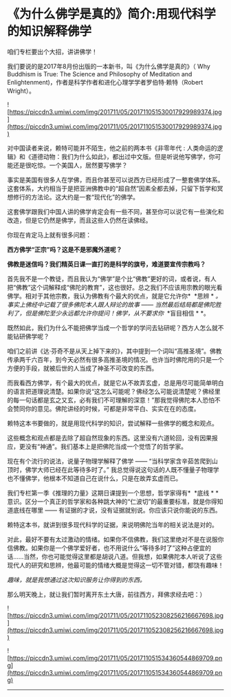 # 《为什么佛学是真的》简介:用现代科学的知识解释佛学

咱们专栏要出个大招，讲讲佛学！

我们要说的是2017年8月份出版的一本新书，叫《为什么佛学是真的》（ Why Buddhism is True: The Science and Philosophy of Meditation and Enlightenment)，作者是科学作者和进化心理学学者罗伯特·赖特（Robert Wright）。 

![https://piccdn3.umiwi.com/img/201711/05/201711051530017929989374.jpg](https://piccdn3.umiwi.com/img/201711/05/201711051530017929989374.jpg)

对中国读者来说，赖特可能并不陌生，他之前的两本书《非零年代 : 人类命运的逻辑》和《道德动物：我们为什么如此》，都出过中文版。但是听说他写佛学，你可能还是很吃惊。一个美国人，居然要写佛学？

事实是美国有很多人在学佛，而且你甚至可以说西方已经形成了一整套佛学体系。这套体系，大约相当于是把亚洲佛教中的“超自然”因素全都去掉，只留下哲学和冥想修行的方法论。这大约是一套“现代化”的佛学。

这套佛学跟我们中国人讲的佛学肯定会有一些不同，甚至你可以说它有一些演化和改造，但是它仍然是佛学，而且这些人仍然在读佛经。

你现在肯定马上就有很多问题：

 **西方佛学“正宗”吗？这是不是邪魔外道呢？**

 **佛教是迷信吗？我们精英日课一直打的是科学的旗号，难道要宣传宗教吗？**

首先我不是一个教徒，而且我认为“佛学”是个比“佛教”更好的词，或者说，有人把“佛教”这个词解释成“佛陀的教育”，这也很好。总之我们不应该用宗教的眼光看佛学。相对于其他宗教，我认为佛教有个最大的优点，就是它允许你*  *思辨 * *。事实上佛经中记载了很多佛陀本人跟人辩论的故事 —— 当然最后结局都是佛陀胜利了，但是佛陀至少永远都允许你提问！佛学，从不要求你*  *盲目相信 * *。

既然如此，我们为什么不能把佛学当成一个哲学的学问去钻研呢？西方人怎么就不能钻研佛学呢？

咱们之前讲《达·芬奇不是从天上掉下来的》，其中提到一个词叫“高推圣境”。佛教传承两千六百年，到今天必然有很多高推圣境的情况。也许当时佛陀用的只是一个方便的手段，就被后世的人当成了神圣不可改变的东西。

而我看西方佛学，有个最大的优点，就是它从不故弄玄虚，总是用尽可能简单明白的语言把道理说清楚。如果你说“这怎么可能呢？佛经怎么可能说清楚呢？佛经里的每一句话都是玄之又玄，必有我们不可理解的深意！”那我觉得佛陀本人恐怕不会赞同你的意见。佛陀讲经的时候，可都是非常平白、实实在在的态度。

赖特这本书要做的，就是用现代科学的知识，尝试解释一些佛学的概念和观点。

这些概念和观点都是去除了超自然现象的东西。这里没有六道轮回，没有因果报应，更没有“神通”。我们基本上是把佛陀当成一个觉悟了的哲学家。

现在有个流行的说法，说量子物理学解释了佛学 —— “当科学家含辛茹苦爬到山顶时，佛学大师已经在此等待多时了。” 我总觉得说这句话的人既不懂量子物理学也不懂佛学，他根本不知道自己在说什么，只是在故弄玄虚而已。

我们专栏第一季《推理的力量》这期日课提到一个思想，哲学家得有*  *底线 * *意识。区分一个真正的哲学家和各种跳大神的“仁波切”的最重要标准，就是你得知道底线在哪里 —— 有证据的才说，没有证据就别说。你应该只说你能说的东西。

赖特这本书，就讲到很多现代科学的证据，来说明佛陀当年的相关说法是对的。

对此，最好不要有太过激动的情绪。如果你不信佛教，我们这里绝对不是在说服你信佛教。如果你是一个佛学爱好者，也不用说什么“等待多时了”这种占便宜的话……当然，你也可能觉得这里都是胡说八道。但我想，如果佛陀本人听说了这些现代人的研究和思辨，他最可能的情绪大概是觉得这一切不管对错，都饶有趣味！

 *趣味，就是我想通过这次知识服务让你得到的东西。*

那么明天晚上，就让我们暂时离开东土大唐，前往西方，拜佛求经去吧：） 

![https://piccdn3.umiwi.com/img/201711/05/201711052308256216667698.jpg](https://piccdn3.umiwi.com/img/201711/05/201711052308256216667698.jpg)

![https://piccdn3.umiwi.com/img/201711/05/201711051534360544869709.png](https://piccdn3.umiwi.com/img/201711/05/201711051534360544869709.png)

---
